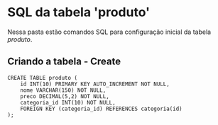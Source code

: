 # SQL da tabela 'produto'
Nessa pasta estão comandos SQL para configuração inicial da tabela *produto*.

## Criando a tabela - Create
    CREATE TABLE produto (
        id INT(10) PRIMARY KEY AUTO_INCREMENT NOT NULL,
        nome VARCHAR(150) NOT NULL,
        preco DECIMAL(5,2) NOT NULL,
        categoria_id INT(10) NOT NULL,
        FOREIGN KEY (categoria_id) REFERENCES categoria(id)
    );
